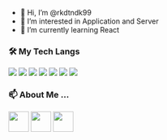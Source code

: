 - 👋 Hi, I’m @rkdtndk99
- 👀 I’m interested in Application and Server
- 🌱 I’m currently learning React 

<h3> 🛠 My Tech Langs  </h3> 
<p align ="left">
<img src="https://img.shields.io/badge/Python-3766AB?style=flat-square&logo=Python&logoColor=white"/></a>
<img src="https://img.shields.io/badge/Java-007396?style=flat-square&logo=Java&logoColor=white"/></a>
<img src="https://img.shields.io/badge/JavaScript-F7DF1E?style=flat-square&logo=JavaScript&logoColor=white"/></a>
<img src="https://img.shields.io/badge/C-A8B9CC?style=flat-square&logo=C&logoColor=white"/></a>
<img src="https://img.shields.io/badge/C++-00599C?style=flat-square&logo=C++&logoColor=white"/></a>
<img src="https://img.shields.io/badge/HTML5-E34F26?style=flat-square&logo=HTML5&logoColor=white"/></a>
<img src="https://img.shields.io/badge/CSS3-1572B6?style=flat-square&logo=CSS3&logoColor=white"/></a>

<h3> 📫 About Me ... </h3>
<a href="https://www.instagram.com/rkdtndk_1_23/"><img src="https://user-images.githubusercontent.com/63537847/111462494-d92b4080-8761-11eb-9f72-de911ff90ae5.png" height ="40")></a>
<a href="https://hihello-suah.tistory.com/"><img src="https://user-images.githubusercontent.com/63537847/111462530-e34d3f00-8761-11eb-9f3c-5c09c27746ee.png" height ="40")></a>
<a href="https://www.notion.so/Hello-World-I-m-Suah-Kang-ea5aa6e457d247e482e6edea4ea0da48"><img src="https://user-images.githubusercontent.com/63537847/111462566-ec3e1080-8761-11eb-9e20-fca3159a7ec8.png" height ="40")></a>

